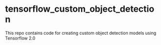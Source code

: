 # tensorflow_custom_object_detection
This repo contains code for creating custom object detection models using Tensorflow 2.0

